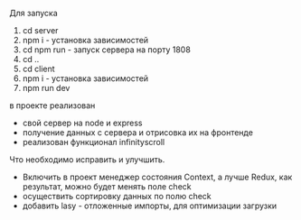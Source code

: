 Для запуска 
1. cd  server
2. npm i - установка зависимостей
3. cd npm run - запуск сервера на порту 1808
4. cd .. 
5. cd client
6. npm i - установка зависимостей
7. npm run dev

в проекте реализован 
 - свой сервер на node и express
 - получение данных с сервера и отрисовка их на фронтенде
 - реализован функционал infinityscroll

Что необходимо исправить и улучшить.

- Включить в проект менеджер состояния Context, а лучше Redux, как результат, можно будет менять поле check
- осуществить сортировку данных по полю check
- добавить lasy - отложенные импорты, для оптимизации загрузки
